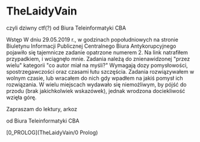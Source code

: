 # TheLaidyVain
czyli dziwny ctf(?) od Biura Teleinformatyki CBA


Wstęp
W dniu 29.05.2019 r., w godzinach popołudniowych na stronie
Biuletynu Informacji Publicznej Centralnego Biura Antykorupcyjnego
pojawiło się tajemnicze zadanie opatrzone numerem 2.
Na link natrafiłem przypadkiem, i wciągnęło mnie.
Zadania należą do znienawidzonej "przez wielu" kategorii "co autor miał na myśli?"
Wymagają dozy pomysłowości, spostrzegawczości oraz czasami łutu szczęścia.
Zadania rozwiązywałem w wolnym czasie, lub wracałem do nich gdy wpadłem na jakiś pomysł
ich rozwiązania. W wielu miejscach wydawało się niemożliwym, by pójść do przodu (brak
jakichkolwiek wskazówek), jednak wrodzona dociekliwość wzięła górę.

Zapraszam do lektury,
arkoz




od Biura Teleinformatyki CBA

[0_PROLOG](TheLaidyVain/0 Prolog)


